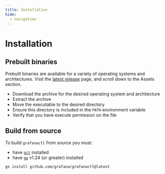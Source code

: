 ```yaml
---
title: Installation
hide:
  - navigation
---
```


# Installation

## Prebuilt binaries

Prebuilt binaries are available for a variety of operating systems and architectures.
Visit the [latest release](https://github.com/grafana/grafanactl/releases/latest) page, and scroll down to the Assets section.

 * Download the archive for the desired operating system and architecture
 * Extract the archive
 * Move the executable to the desired directory
 * Ensure this directory is included in the `PATH` environment variable
 * Verify that you have execute permission on the file

## Build from source

To build `grafanactl` from source you must:

* have [`git`](https://git-scm.com/) installed
* have [`go`](https://go.dev/) v1.24 (or greater) installed

```shell
go install github.com/grafana/grafanactl@latest
```
